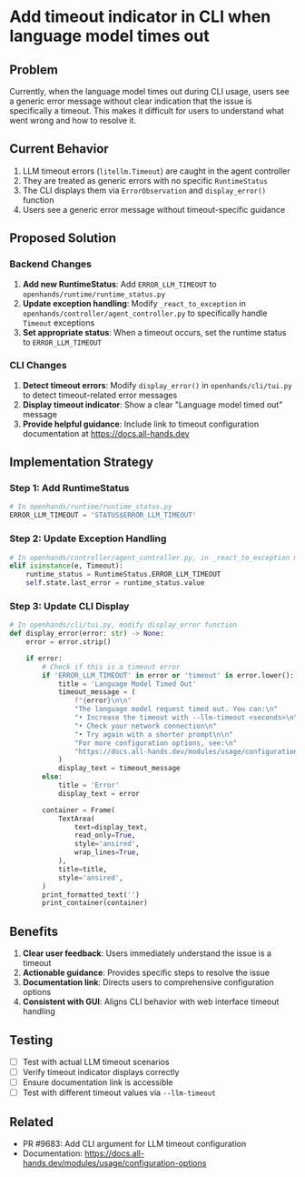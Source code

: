 # Add timeout indicator in CLI when language model times out

## Problem

Currently, when the language model times out during CLI usage, users see a generic error message without clear indication that the issue is specifically a timeout. This makes it difficult for users to understand what went wrong and how to resolve it.

## Current Behavior

1. LLM timeout errors (`litellm.Timeout`) are caught in the agent controller
2. They are treated as generic errors with no specific `RuntimeStatus`
3. The CLI displays them via `ErrorObservation` and `display_error()` function
4. Users see a generic error message without timeout-specific guidance

## Proposed Solution

### Backend Changes

1. **Add new RuntimeStatus**: Add `ERROR_LLM_TIMEOUT` to `openhands/runtime/runtime_status.py`
2. **Update exception handling**: Modify `_react_to_exception` in `openhands/controller/agent_controller.py` to specifically handle `Timeout` exceptions
3. **Set appropriate status**: When a timeout occurs, set the runtime status to `ERROR_LLM_TIMEOUT`

### CLI Changes

1. **Detect timeout errors**: Modify `display_error()` in `openhands/cli/tui.py` to detect timeout-related error messages
2. **Display timeout indicator**: Show a clear "Language model timed out" message
3. **Provide helpful guidance**: Include link to timeout configuration documentation at https://docs.all-hands.dev

## Implementation Strategy

### Step 1: Add RuntimeStatus
```python
# In openhands/runtime/runtime_status.py
ERROR_LLM_TIMEOUT = 'STATUS$ERROR_LLM_TIMEOUT'
```

### Step 2: Update Exception Handling
```python
# In openhands/controller/agent_controller.py, in _react_to_exception method
elif isinstance(e, Timeout):
    runtime_status = RuntimeStatus.ERROR_LLM_TIMEOUT
    self.state.last_error = runtime_status.value
```

### Step 3: Update CLI Display
```python
# In openhands/cli/tui.py, modify display_error function
def display_error(error: str) -> None:
    error = error.strip()

    if error:
        # Check if this is a timeout error
        if 'ERROR_LLM_TIMEOUT' in error or 'timeout' in error.lower():
            title = 'Language Model Timed Out'
            timeout_message = (
                f"{error}\n\n"
                "The language model request timed out. You can:\n"
                "• Increase the timeout with --llm-timeout <seconds>\n"
                "• Check your network connection\n"
                "• Try again with a shorter prompt\n\n"
                "For more configuration options, see:\n"
                "https://docs.all-hands.dev/modules/usage/configuration-options"
            )
            display_text = timeout_message
        else:
            title = 'Error'
            display_text = error

        container = Frame(
            TextArea(
                text=display_text,
                read_only=True,
                style='ansired',
                wrap_lines=True,
            ),
            title=title,
            style='ansired',
        )
        print_formatted_text('')
        print_container(container)
```

## Benefits

1. **Clear user feedback**: Users immediately understand the issue is a timeout
2. **Actionable guidance**: Provides specific steps to resolve the issue
3. **Documentation link**: Directs users to comprehensive configuration options
4. **Consistent with GUI**: Aligns CLI behavior with web interface timeout handling

## Testing

- [ ] Test with actual LLM timeout scenarios
- [ ] Verify timeout indicator displays correctly
- [ ] Ensure documentation link is accessible
- [ ] Test with different timeout values via `--llm-timeout`

## Related

- PR #9683: Add CLI argument for LLM timeout configuration
- Documentation: https://docs.all-hands.dev/modules/usage/configuration-options
